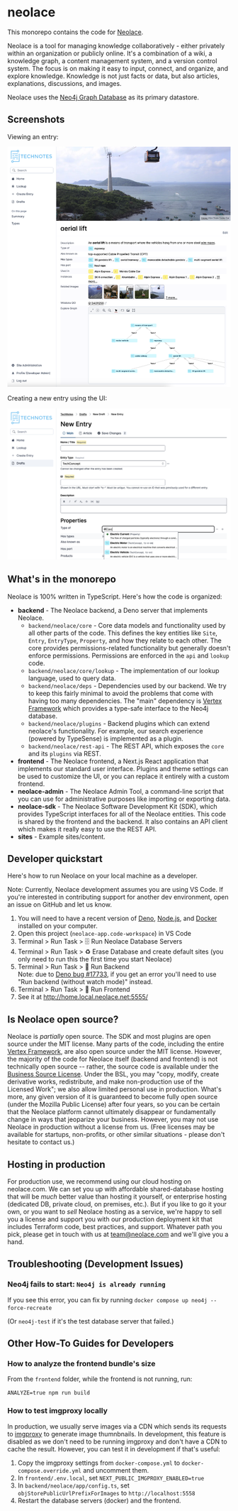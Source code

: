 # neolace

This monorepo contains the code for [Neolace](https://neolace.com).

Neolace is a tool for managing knowledge collaboratively - either privately
within an organization or publicly online. It's a combination of a wiki, a
knowledge graph, a content management system, and a version control system. The
focus is on making it easy to input, connect, and organize, and explore
knowledge. Knowledge is not just facts or data, but also articles, explanations,
discussions, and images.

Neolace uses the [Neo4j Graph Database](https://neo4j.com/) as its primary
datastore.

## Screenshots

Viewing an entry:

![a screenshot of reading an entry](./readme-screenshot-viewing.png)

Creating a new entry using the UI:

![a screenshot of the editor interface](./readme-screenshot-editor.png)

## What's in the monorepo

Neolace is 100% written in TypeScript. Here's how the code is organized:

* __backend__ - The Neolace backend, a Deno server that implements Neolace.
  - `backend/neolace/core` - Core data models and functionality used by all other parts of the code. This defines the key entities like `Site`, `Entry`, `EntryType`, `Property`, and how they relate to each other. The core provides permissions-related functionality but generally doesn't enforce permissions. Permissions are enforced in the `api` and `lookup` code.
  - `backend/neolace/core/lookup` - The implementation of our lookup language, used to query data.
  - `backend/neolace/deps` - Dependencies used by our backend. We try to keep this fairly minimal to avoid the problems that come with having too many dependencies. The "main" dependency is [Vertex Framework](https://github.com/neolace-dev/vertex-framework) which provides a type-safe interface to the Neo4j database.
  - `backend/neolace/plugins` - Backend plugins which can extend neolace's functionality. For example, our search experience (powered by TypeSense) is implemented as a plugin.
  - `backend/neolace/rest-api` - The REST API, which exposes the `core` and its `plugins` via REST.
* __frontend__ - The Neolace frontend, a Next.js React application that implements our standard user interface. Plugins and theme settings can be used to customize the UI, or you can replace it entirely with a custom frontend.
* __neolace-admin__ - The Neolace Admin Tool, a command-line script that you can use for administrative purposes like importing or exporting data.
* __neolace-sdk__ - The Neolace Software Development Kit (SDK), which provides TypeScript interfaces for all of the Neolace entities. This code is shared by the frontend and the backend. It also contains an API client which makes it really easy to use the REST API.
* __sites__ - Example sites/content.

## Developer quickstart

Here's how to run Neolace on your local machine as a developer.

Note: Currently, Neolace development assumes you are using VS Code. If you're
interested in contributing support for another dev environment, open an issue
on GitHub and let us know.

1. You will need to have a recent version of
    [Deno](https://deno.land/),
    [Node.js](https://nodejs.org/en/), and
    [Docker](https://www.docker.com/) installed on your computer. 
1. Open this project (`neolace-app.code-workspace`) in VS Code
1. Terminal > Run Task > 🗄️ Run Neolace Database Servers
1. Terminal > Run Task > ♻️ Erase Database and create default sites (you only need to run this the first time you start Neolace)
1. Terminal > Run Task > 🚀 Run Backend  
   Note: due to [Deno bug #17733](https://github.com/denoland/deno/issues/17733), if you get an error you'll need to use "Run backend (without watch mode)" instead.
1. Terminal > Run Task > 🚀 Run Frontend
1. See it at http://home.local.neolace.net:5555/

## Is Neolace open source?

Neolace is _partially_ open source. The SDK and most plugins are open source
under the MIT license. Many parts of the code, including the entire
[Vertex Framework](https://github.com/neolace-dev/vertex-framework), are also
open source under the MIT license. However, the majority of the code for Neolace
itself (backend and frontend) is not technically open source -- rather, the
source code is available under the
[Business Source License](https://mariadb.com/bsl11/). Under the BSL, you may
"copy, modify, create derivative works, redistribute, and make non-production
use of the Licensed Work"; we also allow limited personal use in production.
What's more, any given version of it is guaranteed to become fully open source
(under the Mozilla Public License) after four years, so you can be certain that
the Neolace platform cannot ultimately disappear or fundamentally change in ways
that jeoparize your business. However, you may not use Neolace in production
without a license from us. (Free licenses may be available for startups,
non-profits, or other similar situations - please don't hesitate to contact us.)

## Hosting in production

For production use, we recommend using our cloud hosting on neolace.com. We can
set you up with affordable shared-database hosting that will be _much_ better
value than hosting it yourself, or enterprise hosting (dedicated DB, private
cloud, on premises, etc.). But if you like to go it your own, or you want to
_sell_ Neolace hosting as a service, we're happy to sell you a license and
support you with our production deployment kit that includes Terraform code,
best practices, and support. Whatever path you pick, please get in touch with us
at team@neolace.com and we'll give you a hand.

## Troubleshooting (Development Issues)

### Neo4j fails to start: `Neo4j is already running`

If you see this error, you can fix by running `docker compose up neo4j --force-recreate`

(Or `neo4j-test` if it's the test database server that failed.)

## Other How-To Guides for Developers

### How to analyze the frontend bundle's size

From the `frontend` folder, while the frontend is not running, run:

    ANALYZE=true npm run build

### How to test imgproxy locally

In production, we usually serve images via a CDN which sends its requests to
[imgproxy](https://imgproxy.net/) to generate image thumnbnails. In development,
this feature is disabled as we don't need to be running imgproxy and don't have
a CDN to cache the result. However, you can test it in development if that's
useful:

1. Copy the imgproxy settings from `docker-compose.yml` to `docker-compose.override.yml` and uncomment them.
1. In `frontend/.env.local`, set `NEXT_PUBLIC_IMGPROXY_ENABLED=true`
1. In `backend/neolace/app/config.ts`, set `objStorePublicUrlPrefixForImages` to `http://localhost:5558`
1. Restart the database servers (docker) and the frontend.
